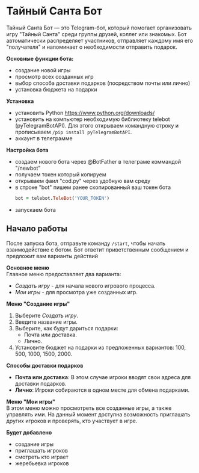# Тайный Санта Бот

Тайный Санта Бот — это Telegram-бот, который помогает организовать игру "Тайный Санта" среди группы друзей, коллег или знакомых. Бот автоматически распределяет участников, отправляет каждому имя его "получателя" и напоминает о необходимости отправить подарок.

**Основные функции бота:**
- создание новой игры
- просмотр всех созданных игр
- выбор способа доставки подарков (посредством почты или лично)
- установка бюджета на подарки

**Установка**  
- установить Python https://www.python.org/downloads/
- установить на компьютер необходимую библиотеку telebot (pyTelegramBotAPI). Для этого открываем командную строку и прописываем  `/pip install pyTelegramBotAPI`.
- аккаунт в телеграмме

**Настройка бота**
- создаем нового бота через @BotFather в телеграме коммандой "/newbot"
- получаем токен который копируем
- открываем фаил "cod.py" через удобную вам среду
- в строке "bot" пишем ранее скопированный ваш токен бота
  ```rb
  bot = telebot.TeleBot('YOUR_TOKEN')
  ```
- запускаем бота
  
## Начало работы
После запуска бота, отправьте команду `/start`, чтобы начать взаимодействие с ботом. Бот ответит приветственным сообщением и предложит вам варианты действий  
  
**Основное меню**  
Главное меню предоставляет два варианта:
- *Создать игру* - для начала нового игрового процесса.
- *Мои игры* - для просмотра уже созданных игр.  

**Меню "Создание игры"**  
1. Выберите *Создать игру*.
2. Введите название игры.
3. Выберите, как будут дариться подарки:
   - Почта или доставка.
   - Лично.
4. Установите бюджет на подарки из предложенных вариантов: 100, 500, 1000, 1500, 2000.
  
**Способы доставки подарков**  
- **Почта или доставка**: В этом случае игроки вводят свои адреса для доставки подарков.
- **Лично**: Игроки собираются в одном месте для обмена подарками.  
  
**Меню "Мои игры"**  
В этом меню можно просмотреть все созданные игры, а также управлять ими. На данный момент доступна возможность приглашать других игроков и проверять, кто участвует в игре.  
  
**Будет добавлено**
- создание игры
- приглашать игроков
- смотреть кто играет
- жеребьевка игроков
